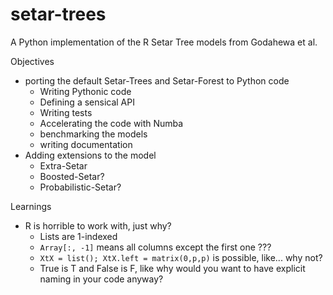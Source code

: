 # setar-trees
A Python implementation of the R Setar Tree models from Godahewa et al.

Objectives
- porting the default Setar-Trees and Setar-Forest to Python code
    - Writing Pythonic code
    - Defining a sensical API
    - Writing tests
    - Accelerating the code with Numba
    - benchmarking the models
    - writing documentation
- Adding extensions to the model
    - Extra-Setar
    - Boosted-Setar?
    - Probabilistic-Setar?


Learnings
- R is horrible to work with, just why?
    - Lists are 1-indexed
    - `Array[:, -1]` means all columns except the first one ???
    - `XtX = list(); XtX.left = matrix(0,p,p)` is possible, like... why not?
    - True is T and False is F, like why would you want to have explicit naming in your code anyway?
